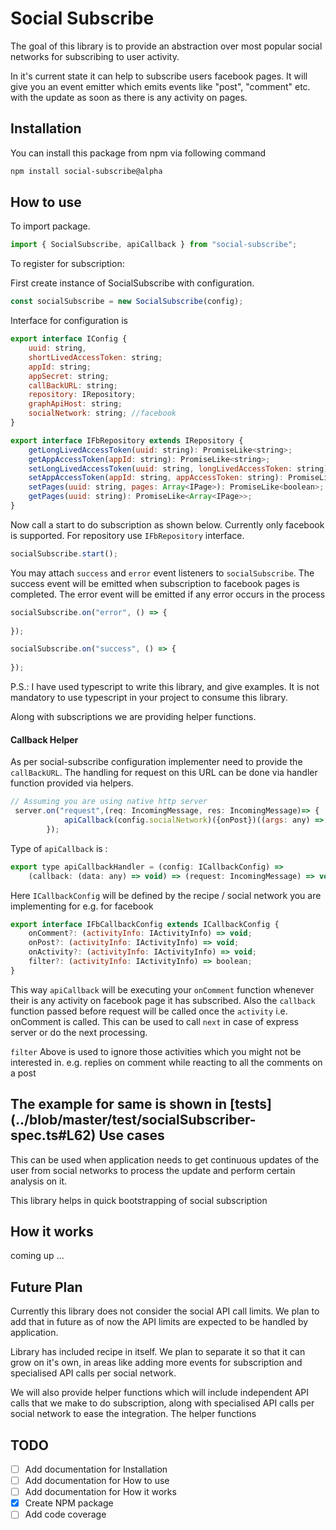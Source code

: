# Social Subscribe
The goal of this library is to provide an abstraction over most popular social networks for subscribing to 
user activity.

In it's current state it can help to subscribe users facebook pages. It will give you an event emitter which emits events like "post", "comment" etc. with the 
update as soon as there is any activity on pages. 

## Installation
You can install this package from npm via following command 
```sh
npm install social-subscribe@alpha
```

## How to use

To import package.
```js
import { SocialSubscribe, apiCallback } from "social-subscribe";
```

To register for subscription:

First create instance of SocialSubscribe with configuration.
```js
const socialSubscribe = new SocialSubscribe(config);
```

Interface for configuration is  
```js
export interface IConfig {
    uuid: string,
    shortLivedAccessToken: string;
    appId: string;
    appSecret: string;
    callBackURL: string;
    repository: IRepository;
    graphApiHost: string;
    socialNetwork: string; //facebook
}

export interface IFbRepository extends IRepository {
    getLongLivedAccessToken(uuid: string): PromiseLike<string>;
    getAppAccessToken(appId: string): PromiseLike<string>;
    setLongLivedAccessToken(uuid: string, longLivedAccessToken: string): PromiseLike<boolean>;
    setAppAccessToken(appId: string, appAccessToken: string): PromiseLike<boolean>;
    setPages(uuid: string, pages: Array<IPage>): PromiseLike<boolean>;
    getPages(uuid: string): PromiseLike<Array<IPage>>;
}

```
Now call a start to do subscription as shown below. Currently only facebook is supported.
For repository use `IFbRepository` interface. 

```js
socialSubscribe.start();
```

You may attach `success` and `error` event listeners to `socialSubscribe`. 
The success event will be emitted when subscription to facebook pages is completed. The error event will be emitted
if any error occurs in the process

```js
socialSubscribe.on("error", () => {
    
});

socialSubscribe.on("success", () => {
    
});
```


P.S.: I have used typescript to write this library, and give examples. It is not mandatory to use typescript in 
your project to consume this library. 


Along with subscriptions we are providing helper functions. 

#### Callback Helper

As per social-subscribe configuration implementer need to provide the `callBackURL`. 
The handling for request on this URL can be done via handler function provided via helpers. 

```js
// Assuming you are using native http server
 server.on("request",(req: IncomingMessage, res: IncomingMessage)=> {
            apiCallback(config.socialNetwork)({onPost})((args: any) => console.log(args))(req);
        });

```
Type of `apiCallback` is :
```js
export type apiCallbackHandler = (config: ICallbackConfig) =>
    (callback: (data: any) => void) => (request: IncomingMessage) => void
```

Here `ICallbackConfig` will be defined by the recipe / social network you are implementing for 
e.g. for facebook 

```js
export interface IFbCallbackConfig extends ICallbackConfig {
    onComment?: (activityInfo: IActivityInfo) => void;
    onPost?: (activityInfo: IActivityInfo) => void;
    onActivity?: (activityInfo: IActivityInfo) => void;
    filter?: (activityInfo: IActivityInfo) => boolean;
}
```

This way `apiCallback` will be executing your `onComment` function whenever their is any activity on facebook page
 it has subscribed. Also the `callback` function passed before request will be called once the `activity` i.e. onComment
  is called. This can be used to call `next` in case of express server or do the next processing. 

`filter` Above is used to ignore those activities which you might not be interested in. 
e.g. replies on comment while reacting to all the comments on a post

The example for same is shown in [tests] (../blob/master/test/socialSubscriber-spec.ts#L62) 
Use cases
---------
  This can be used when application needs to get continuous updates of the user from social networks to process the 
  update and perform certain analysis on it. 
  
  This library helps in quick bootstrapping of social subscription 

How it works
------------
coming up ...

Future Plan
------------
Currently this library does not consider the social API call limits. We plan to add that in future as of now the API
 limits are expected to be handled by application.

Library has included recipe in itself. We plan to separate it so that it can grow on it's own, in areas like
 adding more events for subscription and specialised API calls per social network. 

We will also provide helper functions which will include independent API calls that we make to do subscription, along 
 with specialised API calls per social network to ease the integration. The helper functions 

## TODO
- [ ]  Add documentation for Installation
- [ ]  Add documentation for How to use
- [ ]  Add documentation for How it works
- [X]  Create NPM package
- [ ]  Add code coverage
